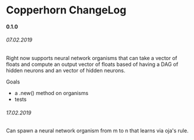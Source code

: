 # Copperhorn ChangeLog

#### 0.1.0
###### 07.02.2019

Right now supports neural network organisms that can take a vector of floats and compute an output vector of floats based of having a DAG of hidden neurons and an vector of hidden neurons.

Goals
+ a .new() method on organisms
+ tests

###### 17.02.2019

Can spawn a neural network organism from m to n that learns via oja's rule.


